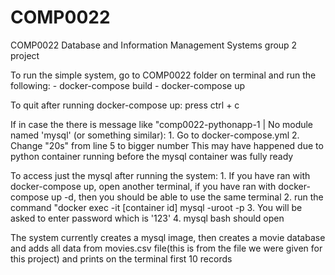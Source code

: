 # COMP0022
COMP0022 Database and Information Management Systems group 2 project

To run the simple system, go to COMP0022 folder on terminal and run the following: - docker-compose build
                                                                                   - docker-compose up

To quit after running docker-compose up: press ctrl + c

If in case the there is message like "comp0022-pythonapp-1  |   No module named 'mysql' (or something similar): 1. Go to docker-compose.yml
                                                                                                                2. Change "20s" from line 5 to bigger number
This may have happened due to python container running before the mysql container was fully ready

To access just the mysql after running the system: 1. If you have ran with docker-compose up, open another terminal, if you have ran with     docker-compose up -d, then you should be able to use the same terminal
                                                   2. run the command "docker exec -it [container id] mysql -uroot -p 
                                                   3. You will be asked to enter password which is '123'
                                                   4. mysql bash should open

The system currently creates a mysql image, then creates a movie database and adds all data from movies.csv file(this is from the file we were given for this project) and prints on the terminal first 10 records
